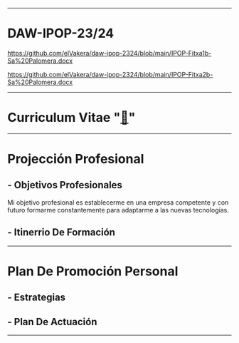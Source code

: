 ***
# DAW-IPOP-23/24
  https://github.com/elVakera/daw-ipop-2324/blob/main/IPOP-Fitxa1b-Sa%20Palomera.docx

  https://github.com/elVakera/daw-ipop-2324/blob/main/IPOP-Fitxa2b-Sa%20Palomera.docx
***
# Curriculum Vitae "[📝](https://github.com/elVakera/daw-ipop-2324/blob/main/CV%20DAVID%20imagen.pdf)"
***
# Projección Profesional

## - Objetivos Profesionales
Mi objetivo profesional es establecerme en una empresa competente y con futuro formarme constantemente para adaptarme a las nuevas tecnologías.
## - Itinerrio De Formación

***
# Plan De Promoción Personal

## - Estrategias

## - Plan De Actuación

***
